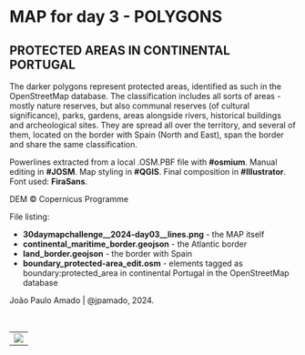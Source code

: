 <h1>MAP for day 3 - POLYGONS</h1>
<h2>PROTECTED AREAS IN CONTINENTAL PORTUGAL</h2>
<p>The darker polygons represent protected areas, identified as such in the OpenStreetMap database. The classification includes all sorts of areas - mostly nature reserves, but also communal reserves (of cultural significance), parks, gardens, areas alongside rivers, historical buildings and archeological sites. They are spread all over the territory, and several of them, located on the border with Spain (North and East), span the border and share the same classification.</p>
<p>Powerlines extracted from a local .OSM.PBF file with <b>#osmium</b>. Manual editing in <b>#JOSM</b>. Map styling in <b>#QGIS</b>. Final composition in <b>#Illustrator</b>. Font used: <b>FiraSans</b>.</p>
DEM © Copernicus Programme</p>
<p>File listing:</p>
<ul>
  <li><b>30daymapchallenge__2024-day03__lines.png</b> - the MAP itself</li>
  <li><b>continental_maritime_border.geojson</b> - the Atlantic border</li>
  <li><b>land_border.geojson</b> - the border with Spain</li>
  <li><b>boundary_protected-area_edit.osm</b> - elements tagged as boundary:protected_area in continental Portugal in the OpenStreetMap database</li>
</ul>
<p>João Paulo Amado | @jpamado, 2024.</p>
<p>&nbsp;</p>
<table>
<tr>
<td style="border:thin #000">
<img src="30daymapchallenge__2024-day03__lines.png" width=auto>
</td>
</tr>
</table>
